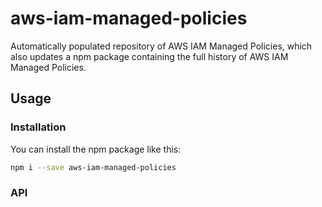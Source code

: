 # aws-iam-managed-policies
Automatically populated repository of AWS IAM Managed Policies, which also updates a npm package containing the full history of AWS IAM Managed Policies.

## Usage

### Installation
You can install the npm package like this:

```bash
npm i --save aws-iam-managed-policies
```

### API


